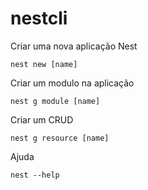 # nestcli

Criar uma nova aplicação Nest

```
nest new [name]
```

Criar um modulo na aplicação

```
nest g module [name]
```

Criar um CRUD

```
nest g resource [name]
```

Ajuda

```
nest --help
```

